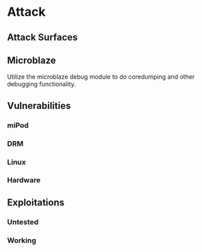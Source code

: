 # Attack

## Attack Surfaces

## Microblaze

Utilize the microblaze debug module to do coredumping and other debugging functionality.

## Vulnerabilities

### miPod

### DRM

### Linux

### Hardware

## Exploitations

### Untested

### Working

